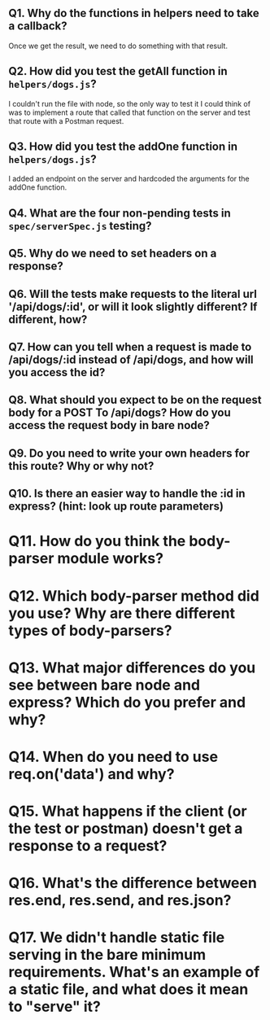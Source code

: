 ## Q1. Why do the functions in helpers need to take a callback?

Once we get the result, we need to do something with that result.

## Q2. How did you test the getAll function in `helpers/dogs.js`?

I couldn't run the file with node, so the only way to test it I could think of was to implement a route that called that function on the server and test that route with a Postman request.

## Q3. How did you test the addOne function in `helpers/dogs.js`?

I added an endpoint on the server and hardcoded the arguments for the addOne function.

## Q4. What are the four non-pending tests in `spec/serverSpec.js` testing?

<!-- Your answer here! -->

## Q5. Why do we need to set headers on a response? 

<!-- Your answer here! -->

## Q6. Will the tests make requests to the literal url '/api/dogs/:id', or will it look slightly different? If different, how?

<!-- Your answer here! -->

## Q7. How can you tell when a request is made to /api/dogs/:id instead of /api/dogs, and how will you access the id? 

<!-- Your answer here! -->

## Q8. What should you expect to be on the request body for a POST To /api/dogs? How do you access the request body in bare node?

<!-- Your answer here! -->

## Q9. Do you need to write your own headers for this route? Why or why not?

<!-- Your answer here! -->

## Q10. Is there an easier way to handle the :id in express? (hint: look up route parameters)

<!-- Your answer here! -->

# Q11. How do you think the body-parser module works? 

<!-- Your answer here! -->

# Q12. Which body-parser method did you use? Why are there different types of body-parsers? 

<!-- Your answer here! -->

# Q13. What major differences do you see between bare node and express? Which do you prefer and why?

<!-- Your answer here! -->

# Q14. When do you need to use req.on('data') and why?

<!-- Your answer here! -->

# Q15. What happens if the client (or the test or postman) doesn't get a response to a request?

<!-- Your answer here! -->

# Q16. What's the difference between res.end, res.send, and res.json?

<!-- Your answer here! -->

# Q17. We didn't handle static file serving in the bare minimum requirements. What's an example of a static file, and what does it mean to "serve" it?

<!-- Your answer here! -->


